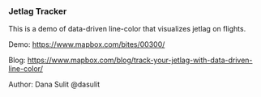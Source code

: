 ### Jetlag Tracker

This is a demo of data-driven line-color that visualizes jetlag on flights.

Demo: https://www.mapbox.com/bites/00300/

Blog: https://www.mapbox.com/blog/track-your-jetlag-with-data-driven-line-color/

Author: Dana Sulit @dasulit
